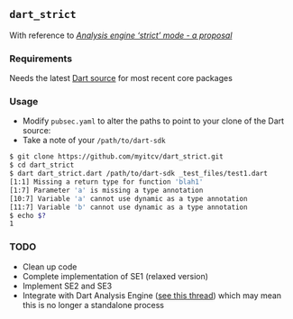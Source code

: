 ## `dart_strict`

With reference to
[*Analysis engine ‘strict’ mode - a proposal*](https://docs.google.com/a/myitcv.org.uk/document/d/14CPEUzLmF__q3SDZX7H4w4Z_YV6Jeyzu_gdU3k9BOpc/edit)

### Requirements

Needs the latest [Dart source](https://code.google.com/p/dart/wiki/GettingTheSource) for most recent
core packages

### Usage

* Modify `pubsec.yaml` to alter the paths to point to your clone of the Dart source:
* Take a note of your `/path/to/dart-sdk`

```bash
$ git clone https://github.com/myitcv/dart_strict.git
$ cd dart_strict
$ dart dart_strict.dart /path/to/dart-sdk _test_files/test1.dart
[1:1] Missing a return type for function 'blah1'
[1:7] Parameter 'a' is missing a type annotation
[10:7] Variable 'a' cannot use dynamic as a type annotation
[11:7] Variable 'b' cannot use dynamic as a type annotation
$ echo $?
1
```

### TODO

* Clean up code
* Complete implementation of SE1 (relaxed version)
* Implement SE2 and SE3
* Integrate with Dart Analysis Engine ([see this
  thread](https://groups.google.com/a/dartlang.org/forum/#!topic/misc/b65ah3sVqiM)) which may mean this is no longer a
standalone process
